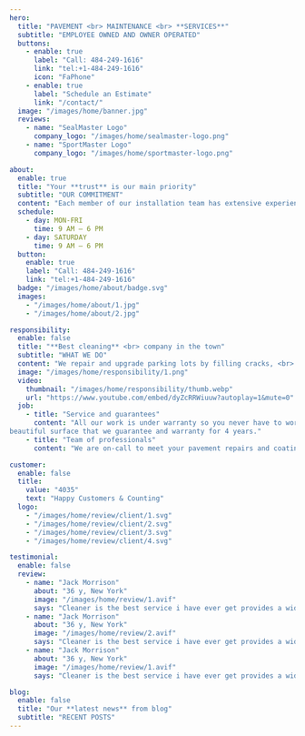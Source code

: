 ```yaml
---
hero:
  title: "PAVEMENT <br> MAINTENANCE <br> **SERVICES**"
  subtitle: "EMPLOYEE OWNED AND OWNER OPERATED"
  buttons:
    - enable: true
      label: "Call: 484-249-1616"
      link: "tel:+1-484-249-1616"
      icon: "FaPhone"
    - enable: true
      label: "Schedule an Estimate"
      link: "/contact/"
  image: "/images/home/banner.jpg"
  reviews:
    - name: "SealMaster Logo"
      company_logo: "/images/home/sealmaster-logo.png"
    - name: "SportMaster Logo"
      company_logo: "/images/home/sportmaster-logo.png"

about:
  enable: true
  title: "Your **trust** is our main priority"
  subtitle: "OUR COMMITMENT"
  content: "Each member of our installation team has extensive experience; our installers range from the least experienced installer with over 15 years repairing pavement and recreation courts to our most senior installer with over 20 years experience."
  schedule:
    - day: MON-FRI
      time: 9 AM – 6 PM
    - day: SATURDAY
      time: 9 AM – 6 PM
  button:
    enable: true
    label: "Call: 484-249-1616"
    link: "tel:+1-484-249-1616"
  badge: "/images/home/about/badge.svg"
  images:
    - "/images/home/about/1.jpg"
    - "/images/home/about/2.jpg"

responsibility:
  enable: false
  title: "**Best cleaning** <br> company in the town"
  subtitle: "WHAT WE DO"
  content: "We repair and upgrade parking lots by filling cracks, <br> patching blacktop, seal coating and line striping. From paving, to patching, crack filling, pothole repair, seal coating, asphalt repair, milling, site preparation and speed bumps-We have your asphalt needs covered."
  image: "/images/home/responsibility/1.png"
  video:
    thumbnail: "/images/home/responsibility/thumb.webp"
    url: "https://www.youtube.com/embed/dyZcRRWiuuw?autoplay=1&mute=0"
  job:
    - title: "Service and guarantees"
      content: "All our work is under warranty so you never have to worry if the job will be done right. Our attention to detail and commitment to excellence will leave you with a clean,
beautiful surface that we guarantee and warranty for 4 years."
    - title: "Team of professionals"
      content: "We are on-call to meet your pavement repairs and coatings needs with fast professional service."

customer:
  enable: false
  title:
    value: "4035"
    text: "Happy Customers & Counting"
  logo:
    - "/images/home/review/client/1.svg"
    - "/images/home/review/client/2.svg"
    - "/images/home/review/client/3.svg"
    - "/images/home/review/client/4.svg"

testimonial:
  enable: false
  review:
    - name: "Jack Morrison"
      about: "36 y, New York"
      image: "/images/home/review/1.avif"
      says: "Cleaner is the best service i have ever get provides a wide range of cleaning services, from home cleaning to office cleaning. They used advanced technologies to keep our room looking the best. <br> <br> Their team of experts who have been in the profession for years focuses on helped us achieve optimal clean surface."
    - name: "Jack Morrison"
      about: "36 y, New York"
      image: "/images/home/review/2.avif"
      says: "Cleaner is the best service i have ever get provides a wide range of cleaning services, from home cleaning to office cleaning. They used advanced technologies to keep our room looking the best. <br> <br> Their team of experts who have been in the profession for years focuses on helped us achieve optimal clean surface."
    - name: "Jack Morrison"
      about: "36 y, New York"
      image: "/images/home/review/1.avif"
      says: "Cleaner is the best service i have ever get provides a wide range of cleaning services, from home cleaning to office cleaning. They used advanced technologies to keep our room looking the best. <br> <br> Their team of experts who have been in the profession for years focuses on helped us achieve optimal clean surface."

blog:
  enable: false
  title: "Our **latest news** from blog"
  subtitle: "RECENT POSTS"
---
```

